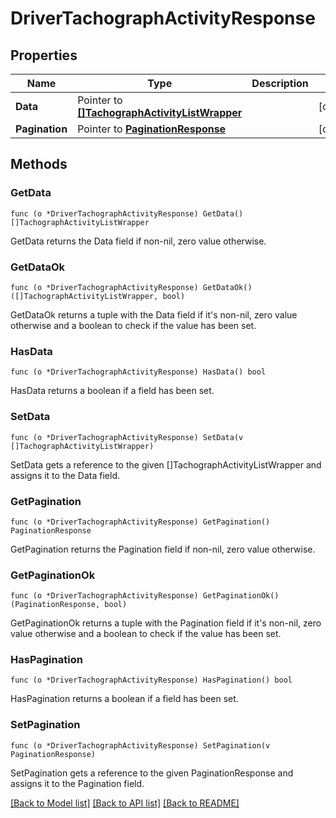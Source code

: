 # DriverTachographActivityResponse

## Properties

Name | Type | Description | Notes
------------ | ------------- | ------------- | -------------
**Data** | Pointer to [**[]TachographActivityListWrapper**](TachographActivityListWrapper.md) |  | [optional] 
**Pagination** | Pointer to [**PaginationResponse**](paginationResponse.md) |  | [optional] 

## Methods

### GetData

`func (o *DriverTachographActivityResponse) GetData() []TachographActivityListWrapper`

GetData returns the Data field if non-nil, zero value otherwise.

### GetDataOk

`func (o *DriverTachographActivityResponse) GetDataOk() ([]TachographActivityListWrapper, bool)`

GetDataOk returns a tuple with the Data field if it's non-nil, zero value otherwise
and a boolean to check if the value has been set.

### HasData

`func (o *DriverTachographActivityResponse) HasData() bool`

HasData returns a boolean if a field has been set.

### SetData

`func (o *DriverTachographActivityResponse) SetData(v []TachographActivityListWrapper)`

SetData gets a reference to the given []TachographActivityListWrapper and assigns it to the Data field.

### GetPagination

`func (o *DriverTachographActivityResponse) GetPagination() PaginationResponse`

GetPagination returns the Pagination field if non-nil, zero value otherwise.

### GetPaginationOk

`func (o *DriverTachographActivityResponse) GetPaginationOk() (PaginationResponse, bool)`

GetPaginationOk returns a tuple with the Pagination field if it's non-nil, zero value otherwise
and a boolean to check if the value has been set.

### HasPagination

`func (o *DriverTachographActivityResponse) HasPagination() bool`

HasPagination returns a boolean if a field has been set.

### SetPagination

`func (o *DriverTachographActivityResponse) SetPagination(v PaginationResponse)`

SetPagination gets a reference to the given PaginationResponse and assigns it to the Pagination field.


[[Back to Model list]](../README.md#documentation-for-models) [[Back to API list]](../README.md#documentation-for-api-endpoints) [[Back to README]](../README.md)


